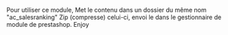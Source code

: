 Pour utiliser ce module,
Met le contenu dans un dossier du même nom "ac_salesranking"
Zip (compresse) celui-ci, envoi le dans le gestionnaire de module de prestashop.
Enjoy
